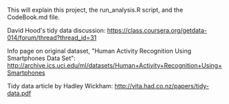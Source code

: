 This will explain this project, the run_analysis.R script, and the CodeBook.md
file.

David Hood's tidy data discussion:
https://class.coursera.org/getdata-014/forum/thread?thread_id=31

Info page on original dataset, 
"Human Activity Recognition Using Smartphones Data Set":
http://archive.ics.uci.edu/ml/datasets/Human+Activity+Recognition+Using+Smartphones

Tidy data article by Hadley Wickham:
http://vita.had.co.nz/papers/tidy-data.pdf